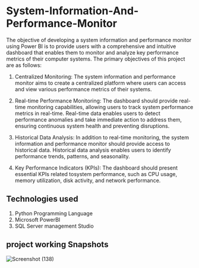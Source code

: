 # System-Information-And-Performance-Monitor
The objective of developing a system information and performance monitor using Power BI is to 
provide users with a comprehensive and intuitive dashboard that enables them to monitor and analyze key
performance metrics of their computer systems.
The primary objectives of this project are as follows:
1. Centralized Monitoring: The system information and performance monitor aims to create a
centralized platform where users can access and view various performance metrics of their systems.

2. Real-time Performance Monitoring: The dashboard should provide real-time monitoring
capabilities, allowing users to track system performance metrics in real-time. Real-time data enables
users to detect performance anomalies and take immediate action to address them, ensuring
continuous system health and preventing disruptions.

4. Historical Data Analysis: In addition to real-time monitoring, the system information and
performance monitor should provide access to historical data. Historical data analysis enables users
to identify performance trends, patterns, and seasonality.

6. Key Performance Indicators (KPIs): The dashboard should present essential KPIs related tosystem
performance, such as CPU usage, memory utilization, disk activity, and network performance.

## Technologies used 

1. Python Programming Language
2. Microsoft PowerBI
3. SQL Server management Studio

## project working Snapshots

![Screenshot (138)](https://github.com/aniketubale1433/System-Information-And-Performance-Monitor/assets/122338093/045a1b48-8a97-4d05-99e9-4461876bc324)
